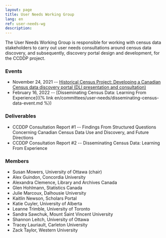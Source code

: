 ```yaml
---
layout: page
title: User Needs Working Group
lang: en
ref: user-needs-wg
description:
---
```

The User Needs Working Group is responsible for working with census data stakeholders to carry out user needs consultations around census data discovery, and subsequently, discovery portal design and development, for the CCDDP project.

### Events

- November 24, 2021 -- [Historical Census Project: Developing a Canadian Census data discovery portal (DLI presentation and consultation)](https://dli-training.github.io/2021/en/1-historical/)  
- February 16, 2022 -- [Disseminating Census Data: Learning From Experience]({% link en/committees/user-needs/disseminating-census-data-event.md %})

### Deliverables

- CCDDP Consultation Report \#1 -- Findings From Structured Questions Concerning Canadian Census Data Use and Discovery, and Future Directions
- CCDDP Consultation Report \#2 -- Disseminating Census Data: Learning From Experience

### Members

- Susan Mowers, University of Ottawa (chair)
- Alex Guindon, Concordia University
- Alexandra Clemence, Library and Archives Canada
- Glen Hohlmann, Statistics Canada
- Julie Marcoux, Dalhousie University
- Kaitlin Newson, Scholars Portal
- Katie Cuyler, University of Alberta
- Leanne Trimble, University of Toronto
- Sandra Sawchuk, Mount Saint Vincent University
- Shannon Leitch, University of Ottawa
- Tracey Lauriault, Carleton University
- Zack Taylor, Western University
